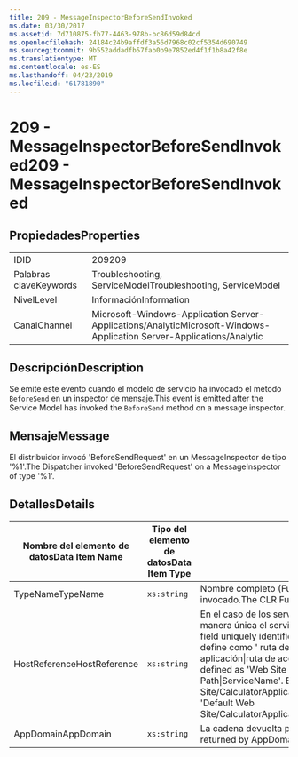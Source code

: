 ```yaml
---
title: 209 - MessageInspectorBeforeSendInvoked
ms.date: 03/30/2017
ms.assetid: 7d710875-fb77-4463-978b-bc86d59d84cd
ms.openlocfilehash: 24184c24b9affdf3a56d7968c02cf5354d690749
ms.sourcegitcommit: 9b552addadfb57fab0b9e7852ed4f1f1b8a42f8e
ms.translationtype: MT
ms.contentlocale: es-ES
ms.lasthandoff: 04/23/2019
ms.locfileid: "61781890"
---
```

# <a name="209---messageinspectorbeforesendinvoked"></a><span data-ttu-id="0a35e-102">209 - MessageInspectorBeforeSendInvoked</span><span class="sxs-lookup"><span data-stu-id="0a35e-102">209 - MessageInspectorBeforeSendInvoked</span></span>
## <a name="properties"></a><span data-ttu-id="0a35e-103">Propiedades</span><span class="sxs-lookup"><span data-stu-id="0a35e-103">Properties</span></span>  
  
|||  
|-|-|  
|<span data-ttu-id="0a35e-104">ID</span><span class="sxs-lookup"><span data-stu-id="0a35e-104">ID</span></span>|<span data-ttu-id="0a35e-105">209</span><span class="sxs-lookup"><span data-stu-id="0a35e-105">209</span></span>|  
|<span data-ttu-id="0a35e-106">Palabras clave</span><span class="sxs-lookup"><span data-stu-id="0a35e-106">Keywords</span></span>|<span data-ttu-id="0a35e-107">Troubleshooting, ServiceModel</span><span class="sxs-lookup"><span data-stu-id="0a35e-107">Troubleshooting, ServiceModel</span></span>|  
|<span data-ttu-id="0a35e-108">Nivel</span><span class="sxs-lookup"><span data-stu-id="0a35e-108">Level</span></span>|<span data-ttu-id="0a35e-109">Información</span><span class="sxs-lookup"><span data-stu-id="0a35e-109">Information</span></span>|  
|<span data-ttu-id="0a35e-110">Canal</span><span class="sxs-lookup"><span data-stu-id="0a35e-110">Channel</span></span>|<span data-ttu-id="0a35e-111">Microsoft-Windows-Application Server-Applications/Analytic</span><span class="sxs-lookup"><span data-stu-id="0a35e-111">Microsoft-Windows-Application Server-Applications/Analytic</span></span>|  
  
## <a name="description"></a><span data-ttu-id="0a35e-112">Descripción</span><span class="sxs-lookup"><span data-stu-id="0a35e-112">Description</span></span>  
 <span data-ttu-id="0a35e-113">Se emite este evento cuando el modelo de servicio ha invocado el método `BeforeSend` en un inspector de mensaje.</span><span class="sxs-lookup"><span data-stu-id="0a35e-113">This event is emitted after the Service Model has invoked the `BeforeSend` method on a message inspector.</span></span>  
  
## <a name="message"></a><span data-ttu-id="0a35e-114">Mensaje</span><span class="sxs-lookup"><span data-stu-id="0a35e-114">Message</span></span>  
 <span data-ttu-id="0a35e-115">El distribuidor invocó 'BeforeSendRequest' en un MessageInspector de tipo '%1'.</span><span class="sxs-lookup"><span data-stu-id="0a35e-115">The Dispatcher invoked 'BeforeSendRequest' on a MessageInspector of type '%1'.</span></span>  
  
## <a name="details"></a><span data-ttu-id="0a35e-116">Detalles</span><span class="sxs-lookup"><span data-stu-id="0a35e-116">Details</span></span>  
  
|<span data-ttu-id="0a35e-117">Nombre del elemento de datos</span><span class="sxs-lookup"><span data-stu-id="0a35e-117">Data Item Name</span></span>|<span data-ttu-id="0a35e-118">Tipo del elemento de datos</span><span class="sxs-lookup"><span data-stu-id="0a35e-118">Data Item Type</span></span>|<span data-ttu-id="0a35e-119">Descripción</span><span class="sxs-lookup"><span data-stu-id="0a35e-119">Description</span></span>|  
|--------------------|--------------------|-----------------|  
|<span data-ttu-id="0a35e-120">TypeName</span><span class="sxs-lookup"><span data-stu-id="0a35e-120">TypeName</span></span>|`xs:string`|<span data-ttu-id="0a35e-121">Nombre completo (FullName) de CLR del tipo del `MessageInspector` invocado.</span><span class="sxs-lookup"><span data-stu-id="0a35e-121">The CLR FullName of the type of the invoked `MessageInspector`.</span></span>|  
|<span data-ttu-id="0a35e-122">HostReference</span><span class="sxs-lookup"><span data-stu-id="0a35e-122">HostReference</span></span>|`xs:string`|<span data-ttu-id="0a35e-123">En el caso de los servicios hospedados en web, este campo identifica de manera única el servicio en la jerarquía web.</span><span class="sxs-lookup"><span data-stu-id="0a35e-123">For Web-hosted services, this field uniquely identifies the service in the Web hierarchy.</span></span> <span data-ttu-id="0a35e-124">Su formato se define como ' ruta de acceso Virtual de sitio Web de nombre de la aplicación&#124;ruta de acceso Virtual del servicio&#124;ServiceName ".</span><span class="sxs-lookup"><span data-stu-id="0a35e-124">Its format is defined as 'Web Site Name Application Virtual Path&#124;Service Virtual Path&#124;ServiceName'.</span></span> <span data-ttu-id="0a35e-125">Ejemplo: ' Default Web Site/CalculatorApplication&#124;/CalculatorService.svc&#124;CalculatorService'.</span><span class="sxs-lookup"><span data-stu-id="0a35e-125">Example: 'Default Web Site/CalculatorApplication&#124;/CalculatorService.svc&#124;CalculatorService'.</span></span>|  
|<span data-ttu-id="0a35e-126">AppDomain</span><span class="sxs-lookup"><span data-stu-id="0a35e-126">AppDomain</span></span>|`xs:string`|<span data-ttu-id="0a35e-127">La cadena devuelta por AppDomain.CurrentDomain.FriendlyName.</span><span class="sxs-lookup"><span data-stu-id="0a35e-127">The string returned by AppDomain.CurrentDomain.FriendlyName.</span></span>|

